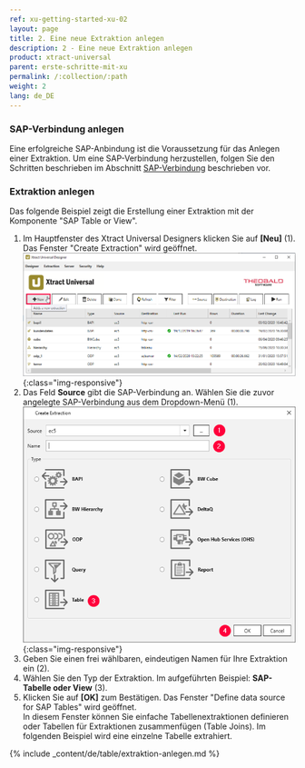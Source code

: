 ```yaml
---
ref: xu-getting-started-xu-02
layout: page
title: 2. Eine neue Extraktion anlegen
description: 2 - Eine neue Extraktion anlegen
product: xtract-universal
parent: erste-schritte-mit-xu
permalink: /:collection/:path
weight: 2
lang: de_DE
---
```

### SAP-Verbindung anlegen

Eine erfolgreiche SAP-Anbindung ist die Voraussetzung für das Anlegen einer Extraktion. Um eine SAP-Verbindung herzustellen, folgen Sie den Schritten beschrieben im Abschnitt [SAP-Verbindung](../einfuehrung/sap-verbindungen-anlegen) beschrieben vor. 


### Extraktion anlegen
Das folgende Beispiel zeigt die Erstellung einer Extraktion mit der Komponente "SAP Table or View".
1. Im Hauptfenster des Xtract Universal Designers klicken Sie auf **[Neu]** (1).
Das Fenster "Create Extraction" wird geöffnet. 
![Create-New-Table-Extraction](/img/content/xu_extraction_anlegen.png){:class="img-responsive"}
2. Das Feld **Source** gibt die SAP-Verbindung an. Wählen Sie die zuvor angelegte SAP-Verbindung aus dem Dropdown-Menü (1).
![Table_or_View](/img/content/table/table_new_extraction.png){:class="img-responsive"}
3. Geben Sie einen frei wählbaren, eindeutigen Namen für Ihre Extraktion ein (2).
4. Wählen Sie den Typ der Extraktion. Im aufgeführten Beispiel: **SAP-Tabelle oder View** (3). <br>
5. Klicken Sie auf **[OK]** zum Bestätigen.
Das Fenster "Define data source for SAP Tables" wird geöffnet. <br>
In diesem Fenster können Sie einfache Tabellenextraktionen definieren oder Tabellen für Extraktionen zusammenfügen (Table Joins). Im folgenden Beispiel wird eine einzelne Tabelle extrahiert.



{% include _content/de/table/extraktion-anlegen.md  %}